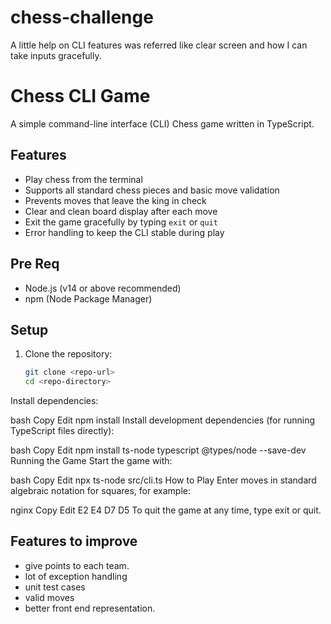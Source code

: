 # chess-challenge

A little help on CLI features was referred like clear screen and how I can take inputs gracefully.

# Chess CLI Game

A simple command-line interface (CLI) Chess game written in TypeScript.

## Features

- Play chess from the terminal
- Supports all standard chess pieces and basic move validation
- Prevents moves that leave the king in check
- Clear and clean board display after each move
- Exit the game gracefully by typing `exit` or `quit`
- Error handling to keep the CLI stable during play

## Pre Req

- Node.js (v14 or above recommended)
- npm (Node Package Manager)

## Setup

1. Clone the repository:

   ```bash
   git clone <repo-url>
   cd <repo-directory>
Install dependencies:

bash
Copy
Edit
npm install
Install development dependencies (for running TypeScript files directly):

bash
Copy
Edit
npm install ts-node typescript @types/node --save-dev
Running the Game
Start the game with:

bash
Copy
Edit
npx ts-node src/cli.ts
How to Play
Enter moves in standard algebraic notation for squares, for example:

nginx
Copy
Edit
E2 E4
D7 D5
To quit the game at any time, type exit or quit.

## Features to improve
- give points to each team.
- lot of exception handling
- unit test cases 
- valid moves 
- better front end representation.
